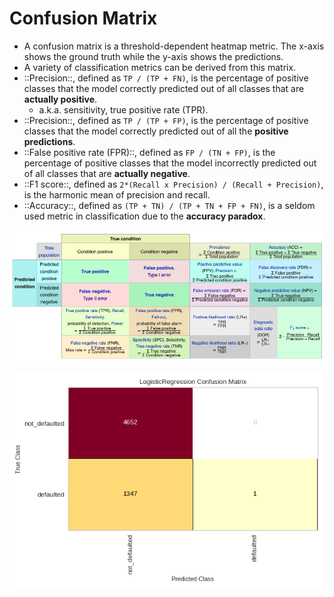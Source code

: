 # Confusion Matrix

* A confusion matrix is a threshold-dependent heatmap metric. The x-axis shows the ground truth while the y-axis shows the predictions.
* A variety of classification metrics can be derived from this matrix.
* ::Precision::, defined as `TP / (TP + FN)`, is the percentage of positive classes that the model correctly predicted out of all classes that are **actually positive**.
    * a.k.a. sensitivity, true positive rate (TPR).
* ::Precision::, defined as `TP / (TP + FP)`, is the percentage of positive classes that the model correctly predicted out of all the **positive predictions**.
* ::False positive rate (FPR)::, defined as `FP / (TN + FP)`, is the percentage of positive classes that the model incorrectly predicted out of all classes that are **actually negative**.
* ::F1 score::, defined as `2*(Recall x Precision) / (Recall + Precision)`, is the harmonic mean of precision and recall.
* ::Accuracy::, defined as `(TP + TN) / (TP + TN + FP + FN)`, is a seldom used metric in classification due to the **accuracy paradox**.

![](Images/Screen%20Shot%202020-02-28%20at%203.46.00%20PM.png)

![](Images/confusion_matrix-3.png)
